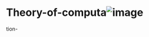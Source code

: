 # Theory-of-computa![image](https://github.com/1udaykiran020/Theory-of-computation-/assets/132119849/19ce197a-e6b9-4e32-a87c-96b4ebe8a634)
tion-
